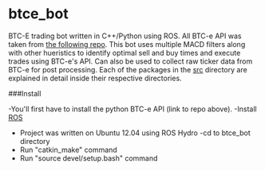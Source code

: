 btce_bot
========

BTC-E trading bot written in C++/Python using ROS. All BTC-e API was taken from [the following repo](https://github.com/alanmcintyre/btce-api). This bot uses multiple MACD filters along with other hueristics to identify optimal sell and buy times and execute trades using BTC-e's API. Can also be used to collect raw ticker data from BTC-e for post processing. Each of the packages in the [src](src) directory are explained in detail inside their respective directories.

###Install

-You'll first have to install the python BTC-e API (link to repo above).
-Install [ROS](http://www.ros.org/install/)
  - Project was written on Ubuntu 12.04 using ROS Hydro
-cd to btce_bot directory
  - Run "catkin_make" command
  - Run "source devel/setup.bash" command
